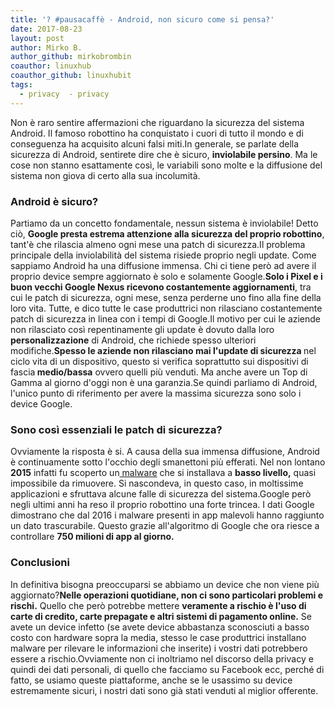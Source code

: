 ```yaml
---
title: '? #pausacaffè - Android, non sicuro come si pensa?'
date: 2017-08-23
layout: post
author: Mirko B.
author_github: mirkobrombin
coauthor: linuxhub
coauthor_github: linuxhubit
tags:
  - privacy  - privacy
---
```

Non è raro sentire affermazioni che riguardano la sicurezza del sistema Android. Il famoso robottino ha conquistato i cuori di tutto il mondo e di conseguenza ha acquisito alcuni falsi miti.In generale, se parlate della sicurezza di Android, sentirete dire che è sicuro, <strong>inviolabile persino</strong>. Ma le cose non stanno esattamente così, le variabili sono molte e la diffusione del sistema non giova di certo alla sua incolumità.<h3>Android è sicuro?</h3>Partiamo da un concetto fondamentale, nessun sistema è inviolabile! Detto ciò, <strong>Google presta estrema attenzione alla sicurezza del proprio robottino</strong>, tant'è che rilascia almeno ogni mese una patch di sicurezza.Il problema principale della inviolabilità del sistema risiede proprio negli update. Come sappiamo Android ha una diffusione immensa. Chi ci tiene però ad avere il proprio device sempre aggiornato è solo e solamente Google.<strong>Solo i Pixel e i buon vecchi Google Nexus ricevono costantemente aggiornamenti</strong>, tra cui le patch di sicurezza, ogni mese, senza perderne uno fino alla fine della loro vita. Tutte, e dico tutte le case produttrici non rilasciano costantemente patch di sicurezza in linea con i tempi di Google.Il motivo per cui le aziende non rilasciato così repentinamente gli update è dovuto dalla loro <strong>personalizzazione</strong> di Android, che richiede spesso ulteriori modifiche.<strong>Spesso le aziende non rilasciano mai l'update di sicurezza </strong>nel ciclo vita di un dispositivo, questo si verifica soprattutto sui dispositivi di fascia<strong> medio/bassa</strong> ovvero quelli più venduti. Ma anche avere un Top di Gamma al giorno d'oggi non è una garanzia.Se quindi parliamo di Android, l'unico punto di riferimento per avere la massima sicurezza sono solo i device Google.<h3><strong>Sono così essenziali le patch di sicurezza?</strong></h3>Ovviamente la risposta è si. A causa della sua immensa diffusione, Android è continuamente sotto l'occhio degli smanettoni più efferati. Nel non lontano <strong>2015</strong> infatti fu scoperto un<a href="https://blog.lookout.com/trojanized-adware" target="_blank" rel="noopener noreferrer"> malware</a> che si installava a <strong>basso livello,</strong> quasi impossibile da rimuovere. Si nascondeva, in questo caso, in moltissime applicazioni e sfruttava alcune falle di sicurezza del sistema.Google però negli ultimi anni ha reso il proprio robottino una forte trincea. I dati Google dimostrano che dal 2016 i malware presenti in app malevoli hanno raggiunto un dato trascurabile. Questo grazie all'algoritmo di Google che ora riesce a controllare <strong>750 milioni di app al giorno. </strong><h3><strong>Conclusioni</strong></h3>In definitiva bisogna preoccuparsi se abbiamo un device che non viene più aggiornato?<strong>Nelle operazioni quotidiane, non ci sono particolari problemi e rischi.</strong> Quello che però potrebbe mettere <strong>veramente a rischio è l'uso di carte di credito, carte prepagate e altri sistemi di pagamento online.</strong> Se avete un device infetto (se avete device abbastanza sconosciuti a basso costo con hardware sopra la media, stesso le case produttrici installano malware per rilevare le informazioni che inserite) i vostri dati potrebbero essere a rischio.Ovviamente non ci inoltriamo nel discorso della privacy e quindi dei dati personali, di quello che facciamo su Facebook ecc, perché di fatto, se usiamo queste piattaforme, anche se le usassimo su device estremamente sicuri, i nostri dati sono già stati venduti al miglior offerente.